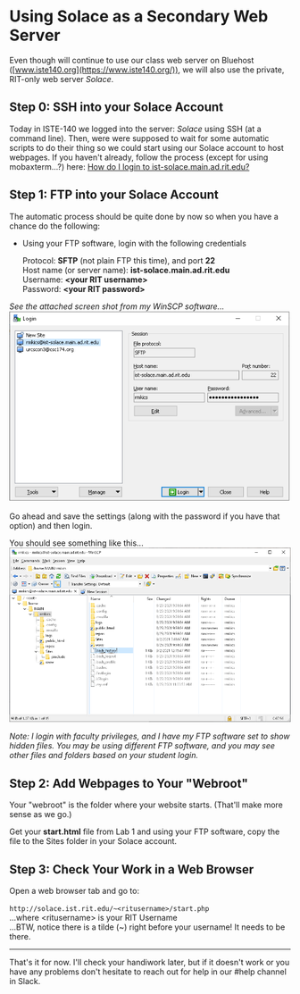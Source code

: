 # Using Solace as a Secondary Web Server

Even though will continue to use our class web server on Bluehost ([www.iste140.org](https://www.iste140.org/)), we will also use the private, RIT-only web server *Solace*.

## Step 0: SSH into your Solace Account

Today in ISTE-140 we logged into the server: *Solace* using SSH (at a command line).  Then, were were supposed to wait for some automatic scripts to do their thing so we could start using our Solace account to host webpages.  If you haven't already, follow the process (except for using mobaxterm...?) here: [How do I login to ist-solace.main.ad.rit.edu?](http://solace.ist.rit.edu/pages/how2login.html)

## Step 1: FTP into your Solace Account
The automatic process should be quite done by now so when you have a chance do the following:

- Using your FTP software, login with the following credentials

  Protocol: **SFTP** (not plain FTP this time), and port **22**<br>
  Host name (or server name): **ist-solace.main.ad.rit.edu**<br>
  Username: **\<your RIT username>**<br>
  Password: **\<your RIT password>**

*See the attached screen shot from my WinSCP software...*![figure1](media\figure1.png)

Go ahead and save the settings (along with the password if you have that option) and then login.

You should see something like this...![figure2](media\figure2.png)

*Note: I login with faculty privileges, and I have my FTP software set to show hidden files.  You may be using different FTP software, and you may see other files and folders based on your student login.*

## Step 2: Add Webpages to Your "Webroot"

Your "webroot" is the folder where your website starts. (That'll make more sense as we go.)  

Get your **start.html** file from Lab 1 and using your FTP software, copy the file to the Sites folder in your Solace account.

## Step 3: Check Your Work in a Web Browser

Open a web browser tab and go to:

`http://solace.ist.rit.edu/~<ritusername>/start.php`<br>
...where \<ritusername> is your RIT Username<br>
...BTW, notice there is a tilde (~) right before your username! It needs to be there.



<hr>

That's it for now.  I'll check your handiwork later, but if it doesn't work or you have any problems don't hesitate to reach out for help in our #help channel in Slack.